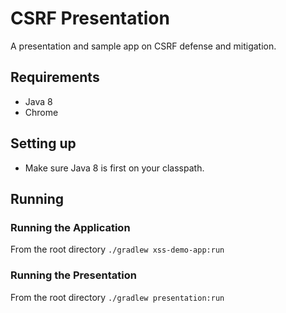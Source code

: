 # CSRF Presentation #

A presentation and sample app on CSRF defense and mitigation.

## Requirements ##
- Java 8
- Chrome

## Setting up ##
- Make sure Java 8 is first on your classpath.

## Running ##

### Running the Application ###
From the root directory `./gradlew xss-demo-app:run`

### Running the Presentation ###
From the root directory `./gradlew presentation:run`
